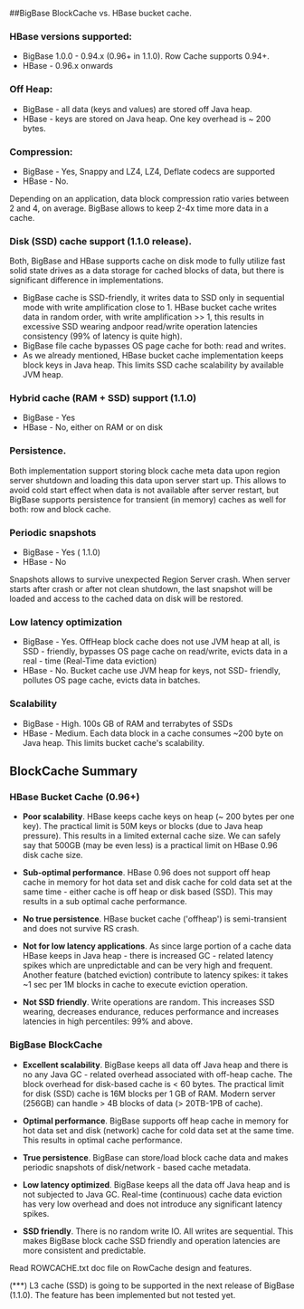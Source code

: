 ##BigBase BlockCache vs. HBase bucket cache. 

### HBase versions supported:

* BigBase 1.0.0 - 0.94.x (0.96+ in 1.1.0). Row Cache supports 0.94+. 
* HBase   - 0.96.x onwards

### Off Heap:

* BigBase - all data (keys and values) are stored off Java heap.
* HBase   - keys are stored on Java heap. One key overhead is ~ 200 bytes.

### Compression:

* BigBase - Yes, Snappy and LZ4, LZ4, Deflate codecs are supported
* HBase   - No. 

Depending on an application, data block compression ratio varies between 2 and 4, on average. BigBase allows to keep 2-4x time
more data in a cache.

### Disk (SSD) cache support (1.1.0 release). 

Both, BigBase and HBase supports cache on disk mode to fully utilize fast solid state drives as a data storage for cached blocks
of data, but there is significant difference in implementations.

* BigBase cache is SSD-friendly, it writes data to SSD only in sequential mode with write amplification close to 1. HBase bucket cache writes data in random order, with write amplification >> 1, this results in excessive SSD wearing andpoor read/write operation latencies consistency (99% of latency is quite high).
* BigBase file cache bypasses OS page cache for both: read and writes. 
* As we already mentioned, HBase bucket cache implementation keeps block keys in Java heap. This limits SSD cache scalability by available JVM heap. 
   
### Hybrid cache (RAM + SSD) support (1.1.0)

* BigBase - Yes
* HBase   - No, either on RAM or on disk        

### Persistence.

Both implementation support storing block cache meta data upon region server shutdown and loading this data upon server start up.
This allows to avoid cold start effect when data is not available after server restart, but BigBase supports persistence for transient 
(in memory) caches as well for both: row and block cache.

### Periodic snapshots

* BigBase - Yes ( 1.1.0)
* HBase - No

Snapshots allows to survive unexpected Region Server crash. When server starts after crash or after not clean shutdown, 
the last snapshot will be loaded and access to the cached data on disk will be restored.

### Low latency optimization

* BigBase - Yes. OffHeap block cache does not use JVM heap at all, is SSD - friendly, bypasses OS page cache on read/write,
          evicts data in a real - time (Real-Time data eviction)
* HBase   - No.  Bucket cache use JVM heap for keys, not SSD- friendly, pollutes OS page cache, evicts data in batches.

### Scalability 

* BigBase  - High. 100s GB of RAM and terrabytes of SSDs
* HBase    - Medium. Each data block in a cache consumes ~200 byte on Java heap. This limits bucket cache's scalability. 


## BlockCache Summary

### HBase Bucket Cache (0.96+)

* **Poor scalability**. HBase keeps cache keys on heap (~ 200 bytes per one key). The practical limit is 50M keys or blocks 
(due to Java heap pressure). This results in a limited external cache size. We can safely say that 500GB (may be even less) 
is a practical limit on HBase 0.96 disk cache size.

* **Sub-optimal performance**. HBase 0.96 does not support off heap cache in memory for hot data set and disk cache for cold data set at the same time - either cache is off heap or disk based (SSD). This may results in a sub optimal cache performance. 

* **No true persistence**.  HBase bucket cache ('offheap') is semi-transient and does not survive RS crash.

* **Not for low latency applications**. As since large portion of a cache data HBase keeps in Java heap - there is increased GC - related latency spikes 
which are unpredictable and can be very high and frequent. Another feature (batched eviction) contribute to latency spikes: 
it takes ~1 sec per 1M blocks in cache to execute eviction operation. 

* **Not SSD friendly**. Write operations are random. This increases SSD wearing, decreases endurance, reduces performance and increases latencies 
in high percentiles: 99% and above. 
 
### BigBase BlockCache

* **Excellent scalability**. BigBase keeps all data off Java heap and there is no any Java GC - related overhead associated with off-heap cache. 
The block overhead for disk-based cache is < 60 bytes. The practical limit for disk (SSD) cache is 16M blocks per 1 GB of RAM. 
Modern server (256GB) can handle   > 4B blocks of data (> 20TB-1PB of cache).

* **Optimal performance**. BigBase supports off heap cache in memory for hot data set and disk (network) cache for cold data set at the same time. 
This results in optimal cache performance. 

* **True persistence**. BigBase can store/load block cache data and makes periodic snapshots of disk/network - based cache metadata.

* **Low latency optimized**. BigBase  keeps all the data off Java heap and is not subjected to Java GC. Real-time (continuous) cache data eviction 
has very low overhead and does not introduce any significant latency spikes.

* **SSD friendly**. There is no random write IO. All writes are sequential. This makes BigBase block cache SSD friendly and operation latencies
 are more consistent and predictable.


Read ROWCACHE.txt doc file on RowCache design and features.

(***) L3 cache (SSD) is going to be supported in the next release of BigBase (1.1.0). The feature has been implemented but not tested yet. 

 

 





